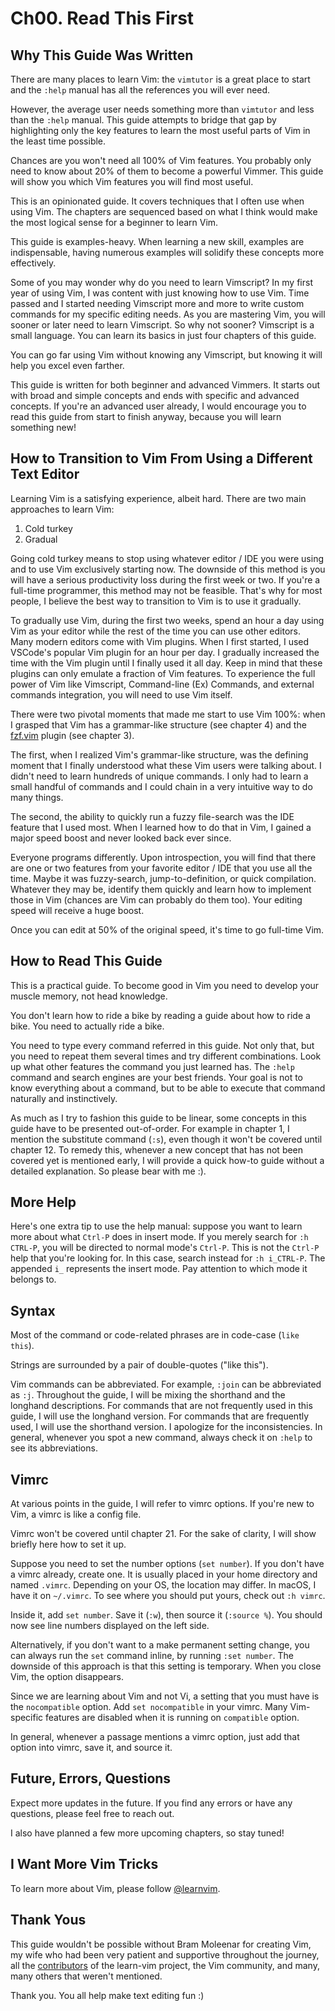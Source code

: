 # Ch00. Read This First

## Why This Guide Was Written

There are many places to learn Vim: the `vimtutor` is a great place to start and the `:help` manual
has all the references you will ever need.

However, the average user needs something more than `vimtutor` and less than the `:help` manual.
This guide attempts to bridge that gap by highlighting only the key features to learn the most
useful parts of Vim in the least time possible.

Chances are you won't need all 100% of Vim features. You probably only need to know about 20% of
them to become a powerful Vimmer. This guide will show you which Vim features you will find most
useful.

This is an opinionated guide. It covers techniques that I often use when using Vim. The chapters
are sequenced based on what I think would make the most logical sense for a beginner to learn Vim.

This guide is examples-heavy. When learning a new skill, examples are indispensable, having
numerous examples will solidify these concepts more effectively.

Some of you may wonder why do you need to learn Vimscript? In my first year of using Vim, I was
content with just knowing how to use Vim. Time passed and I started needing Vimscript more and more
to write custom commands for my specific editing needs. As you are mastering Vim, you will sooner
or later need to learn Vimscript. So why not sooner? Vimscript is a small language. You can learn
its basics in just four chapters of this guide.

You can go far using Vim without knowing any Vimscript, but knowing it will help you excel even
farther.

This guide is written for both beginner and advanced Vimmers. It starts out with broad and simple
concepts and ends with specific and advanced concepts. If you're an advanced user already, I would
encourage you to read this guide from start to finish anyway, because you will learn something new!

## How to Transition to Vim From Using a Different Text Editor

Learning Vim is a satisfying experience, albeit hard. There are two main approaches to learn Vim:

1. Cold turkey
2. Gradual

Going cold turkey means to stop using whatever editor / IDE you were using and to use Vim
exclusively starting now. The downside of this method is you will have a serious productivity loss
during the first week or two. If you're a full-time programmer, this method may not be feasible.
That's why for most people, I believe the best way to transition to Vim is to use it gradually.

To gradually use Vim, during the first two weeks, spend an hour a day using Vim as your editor
while the rest of the time you can use other editors. Many modern editors come with Vim plugins.
When I first started, I used VSCode's popular Vim plugin for an hour per day. I gradually increased
the time with the Vim plugin until I finally used it all day. Keep in mind that these plugins can
only emulate a fraction of Vim features. To experience the full power of Vim like Vimscript,
Command-line (Ex) Commands, and external commands integration, you will need to use Vim itself.

There were two pivotal moments that made me start to use Vim 100%: when I grasped that Vim has a
grammar-like structure (see chapter 4) and the [fzf.vim](https://github.com/junegunn/fzf.vim)
plugin (see chapter 3).

The first, when I realized Vim's grammar-like structure, was the defining moment that I finally
understood what these Vim users were talking about. I didn't need to learn hundreds of unique
commands. I only had to learn a small handful of commands and I could chain in a very intuitive way
to do many things.

The second, the ability to quickly run a fuzzy file-search was the IDE feature that I used most.
When I learned how to do that in Vim, I gained a major speed boost and never looked back ever
since.

Everyone programs differently. Upon introspection, you will find that there are one or two features
from your favorite editor / IDE that you use all the time. Maybe it was fuzzy-search,
jump-to-definition, or quick compilation. Whatever they may be, identify them quickly and learn how
to implement those in Vim (chances are Vim can probably do them too). Your editing speed will
receive a huge boost.

Once you can edit at 50% of the original speed, it's time to go full-time Vim.

## How to Read This Guide

This is a practical guide. To become good in Vim you need to develop your muscle memory, not head
knowledge.

You don't learn how to ride a bike by reading a guide about how to ride a bike. You need to
actually ride a bike.

You need to type every command referred in this guide. Not only that, but you need to repeat them
several times and try different combinations. Look up what other features the command you just
learned has. The `:help` command and search engines are your best friends. Your goal is not to know
everything about a command, but to be able to execute that command naturally and instinctively.

As much as I try to fashion this guide to be linear, some concepts in this guide have to be
presented out-of-order. For example in chapter 1, I mention the substitute command (`:s`), even
though it won't be covered until chapter 12. To remedy this, whenever a new concept that has not
been covered yet is mentioned early, I will provide a quick how-to guide without a detailed
explanation. So please bear with me :).

## More Help

Here's one extra tip to use the help manual: suppose you want to learn more about what `Ctrl-P`
does in insert mode. If you merely search for `:h CTRL-P`, you will be directed to normal mode's
`Ctrl-P`. This is not the `Ctrl-P` help that you're looking for. In this case, search instead for
`:h i_CTRL-P`. The appended `i_` represents the insert mode. Pay attention to which mode it belongs
to.

## Syntax

Most of the command or code-related phrases are in code-case (`like this`).

Strings are surrounded by a pair of double-quotes ("like this").

Vim commands can be abbreviated. For example, `:join` can be abbreviated as `:j`. Throughout the
guide, I will be mixing the shorthand and the longhand descriptions. For commands that are not
frequently used in this guide, I will use the longhand version. For commands that are frequently
used, I will use the shorthand version. I apologize for the inconsistencies. In general, whenever
you spot a new command, always check it on `:help` to see its abbreviations.

## Vimrc

At various points in the guide, I will refer to vimrc options. If you're new to Vim, a vimrc is
like a config file.

Vimrc won't be covered until chapter 21. For the sake of clarity, I will show briefly here how to
set it up.

Suppose you need to set the number options (`set number`). If you don't have a vimrc already,
create one. It is usually placed in your home directory and named `.vimrc`. Depending on your OS,
the location may differ. In macOS, I have it on `~/.vimrc`. To see where you should put yours,
check out `:h vimrc`.

Inside it, add `set number`. Save it (`:w`), then source it (`:source %`). You should now see line
numbers displayed on the left side.

Alternatively, if you don't want to a make permanent setting change, you can always run the `set`
command inline, by running `:set number`. The downside of this approach is that this setting is
temporary. When you close Vim, the option disappears.

Since we are learning about Vim and not Vi, a setting that you must have is the `nocompatible`
option. Add `set nocompatible` in your vimrc. Many Vim-specific features are disabled when it is
running on `compatible` option.

In general, whenever a passage mentions a vimrc option, just add that option into vimrc, save it,
and source it.

## Future, Errors, Questions

Expect more updates in the future. If you find any errors or have any questions, please feel free
to reach out.

I also have planned a few more upcoming chapters, so stay tuned!

## I Want More Vim Tricks

To learn more about Vim, please follow [@learnvim](https://twitter.com/learnvim).

## Thank Yous

This guide wouldn't be possible without Bram Moleenar for creating Vim, my wife who had been very
patient and supportive throughout the journey, all the
[contributors](https://github.com/iggredible/Learn-Vim/graphs/contributors) of the learn-vim
project, the Vim community, and many, many others that weren't mentioned.

Thank you. You all help make text editing fun :)

